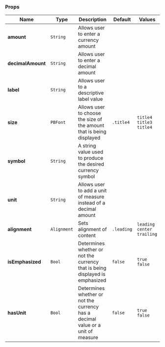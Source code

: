### Props
| Name | Type | Description | Default | Values |
| --- | ----------- | --------- | --------- | --------- |
| **amount** | `String` | Allows user to enter a currency amount | |  |
| **decimalAmount** | `String` | Allows user to enter a decimal amount |  | |
| **label** | `String` | Allows user to a descriptive label value |  | |
| **size** | `PBFont` | Allows user to choose the size of the amount that is being displayed | `.title4` | `title4` `title3` `title4` |
| **symbol** | `String` | A string value used to produce the desired currency symbol |  | |
| **unit** | `String` | Allows user to add a unit of measure instead of a decimal amount |  | |
| **alignment** | `Alignment` | Sets alignment of content | `.leading` | `leading` `center` `trailing` |
| **isEmphasized** | `Bool` | Determines whether or not the currency that is being displayed is emphasized | `false` | `true` `false` |
| **hasUnit** | `Bool` | Determines whether or not the currency has a decimal value or a unit of measure | `false` | `true` `false` |


